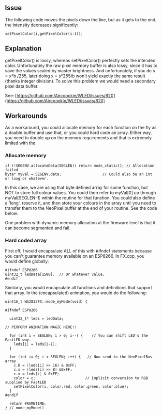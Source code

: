 ## Issue
The following code moves the pixels down the line, but as it gets to the end, the intensity decreases significantly:

`setPixelColor(i,getPixelColor(i-1));`

## Explanation

getPixelColor() is lossy, whereas setPixelColor() perfectly sets the intended color. Unfortunately the raw pixel memory buffer is also lossy, since it has to save the values scaled by master brightness. And unfortunately, if you do s = x\*b /255, later doing x = s\*255/b won't yield exactly the same result (thanks integer division). To solve this problem we would need a secondary pixel data buffer.

See: [https://github.com/Aircoookie/WLED/issues/820](https://github.com/Aircoookie/WLED/issues/820)

## Workarounds
As a workaround, you could allocate memory for each function on the fly as a double buffer and use that, or you could hard code an array. Either way, you need to double up on the memory requirements and that is extremely limited with the 

### Allocate memory
```
if (!SEGENV.allocateData(SEGLEN)) return mode_static(); // Allocation failed
byte* myVal = SEGENV.data;                   // Could also be an int or long or whatever.
```
In this case, we are using that byte defined array for some function, but NOT to store full colour values.
You could then refer to myVal[0] up through myVal[SEGLEN-1] within the routine for that function.
You could also define a 'long', reserve it, and then store your colours in the array until you need to transfer them to the NeoPixel buffer at the end of your routine. See the code below.

One problem with dynamic memory allocation at the firmware level is that it can become segmented and fail.

### Hard coded array

First off, I would encapsulate ALL of this with #ifndef statements because you can't guarantee memory available on an ESP8266. In FX.cpp, you would define globally:

```
#ifndef ESP8266
uint32_t ledData[1500];  // Or whatever value.
#endif
```
Similarly, you would encapsulate all functions and definitions that support that array. In the (encapsulated) animation, you would do the following:

```
uint16_t WS2812FX::mode_myMode(void) {

#ifndef ESP8266

  uint32_t* leds = ledData;

// PERFORM ANIMATION MAGIC HERE!!

  for (int i = SEGLEN; i > 0; i--) {    // You can shift LED's the FastLED way.
    leds[i] = leds[i-1];
  }

  for (int i= 0; i < SEGLEN; i++) {   // Now send to the NeoPixelBus array
    c.h = (leds[i] >> 16) & 0xFF;
    c.s = (leds[i] >> 8) &0xFF;
    c.v = leds[i] & 0xFF;
    color = c;                       // Implicit conversion to RGB supplied by FastLED
    setPixelColor(i, color.red, color.green, color.blue);
  }
#endif

  return FRAMETIME;
} // mode_myMode()
```